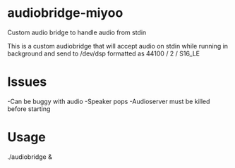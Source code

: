 # audiobridge-miyoo
Custom audio bridge to handle audio from stdin

This is a custom audiobridge that will accept audio on stdin while running in background and send to /dev/dsp formatted as 44100 / 2 / S16_LE

# Issues
-Can be buggy with audio
-Speaker pops
-Audioserver must be killed before starting

# Usage 

./audiobridge & 


